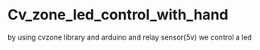 # Cv_zone_led_control_with_hand
by using cvzone library and arduino and relay sensor(5v) we control a led 


[<!-- Uploading "WhatsApp Video 2025-07-08 at 8.00.15 PM (1).mp4"... -->](https://github.com/user-attachments/assets/9703aa7c-2c3f-4989-8da4-01565397b535)
